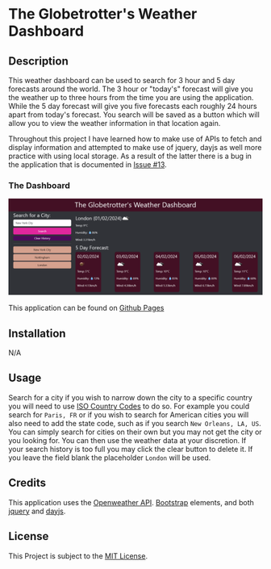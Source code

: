 # The Globetrotter's Weather Dashboard
## Description

This weather dashboard can be used to search for 3 hour and 5 day forecasts around the world. The 3 hour or "today's" forecast will give you the weather up to three hours from the time you are using the application. While the 5 day forecast will give you five forecasts each roughly 24 hours apart from today's forecast. You search will be saved as a button which will allow you to view the weather information in that location again.

Throughout this project I have learned how to make use of APIs to fetch and display information and attempted to make use of jquery, dayjs as well more practice with using local storage. As a result of the latter there is a bug in the application that is documented in [Issue #13](https://github.com/applepieorchard/weather-dashboard/issues/13).

### The Dashboard
![Screenshot of the Weather Dashboard](./assets/images/dashboardScreenshot.png)

This application can be found on [Github Pages](https://applepieorchard.github.io/the-globetrotters-weather-dashboard/)

## Installation

N/A

## Usage

Search for a city if you wish to narrow down the city to a specific country you will need to use [ISO Country Codes](https://www.iso.org/obp/ui/#search) to do so. For example you could search for `Paris, FR` or if you wish to search for American cities you will also need to add the state code, such as if you search `New Orleans, LA, US`. You can simply search for cities on their own but you may not get the city or you looking for. You can then use the weather data at your discretion. If your search history is too full you may click the clear button to delete it. If you leave the field blank the placeholder `London` will be used.

## Credits

This application uses the [Openweather API](https://openweathermap.org/api). [Bootstrap](https://getbootstrap.com/) elements, and both [jquery](https://jquery.com/) and [dayjs](https://day.js.org/).

## License

This Project is subject to the [MIT License](LICENSE).